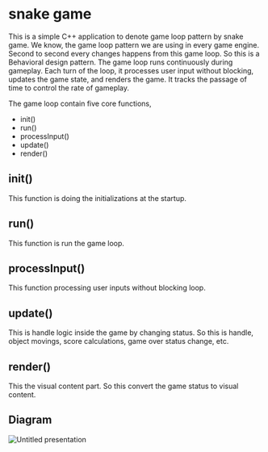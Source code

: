 # snake game

This is a simple C++ application to denote game loop pattern by snake game. We know, the game loop pattern we are using in every game engine. Second to second every changes happens from this game loop. So this is a Behavioral design pattern. The game loop runs continuously during gameplay. Each turn of the loop, it processes user input without blocking, updates the game state, and renders the game. It tracks the passage of time to control the rate of gameplay.

The game loop contain five core functions,
* init()
* run()
* processInput()
* update()
* render()

## init()

This function is doing the initializations at the startup.

## run()

This function is run the game loop.

## processInput()

This function processing user inputs without blocking loop.

## update()

This is handle logic inside the game by changing status. So this is handle, object movings, score calculations, game over status change, etc.

## render()

This the visual content part. So this convert the game status to visual content.

## Diagram

![Untitled presentation](https://github.com/naradarathna/snake_game_cpp/assets/118175795/20698c92-e955-465e-9b4a-5622de23e764)


